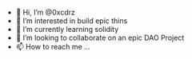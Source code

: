- 👋 Hi, I’m @0xcdrz
- 👀 I’m interested in build epic thins
- 🌱 I’m currently learning solidity
- 💞️ I’m looking to collaborate on an epic DAO Project
- 📫 How to reach me ...


